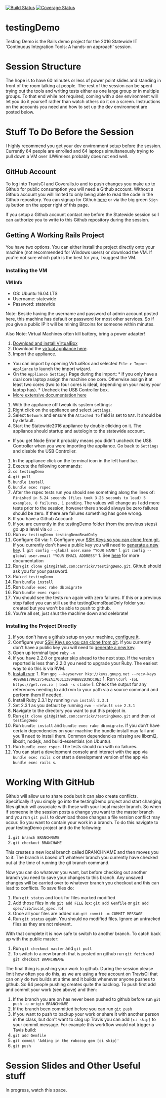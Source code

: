 [![Build Status](https://travis-ci.org/carrickr/testingDemo.svg?branch=master)](https://travis-ci.org/carrickr/testingDemo) [![Coverage Status](https://coveralls.io/repos/github/carrickr/testingDemo/badge.svg?branch=master)](https://coveralls.io/github/carrickr/testingDemo?branch=master)

# testingDemo

Testing Demo is the Rails demo project for the 2016 Statewide IT 'Continuous Integration Tools: A hands-on approach' session.

# Session Structure

The hope is to have 60 minutes or less of power point slides and standing in front of the room talking at people.  The rest of the session can be spent trying out the tools and writing tests either as one large group or in multiple groups.  To that end while not required, coming with a dev environment will let you do it yourself rather than watch others do it on a screen.  Instructions on the accounts you need and how to set up the dev environment are posted below.  


# Stuff To Do Before the Session

I highly recommend you get your dev environment setup before the session.  Currently 64 people are enrolled and 64 laptops simultaneously trying to pull down a VM over IUWireless probably does not end well.  

## GitHub Account

To log into TravisCI and Coveralls.io and to push changes you make up to Github for public consumption you will need a Github account.  Without a Github account you will limited to only being able to read the code in the Github repository.  You can signup for Github [here](https://github.com/join) or via the big green `Sign Up` button on the upper right of this page.

If you setup a Github account contact me before the Statewide session so I can authorize you to write to this Github repository during the session.

## Getting A Working Rails Project

You have two options.  You can either install the project directly onto your machine (not recommended for Windows users) or download the VM.  If you're not sure which path is the best for you, I suggest the VM.  

### Installing the VM

#### VM Info
* OS: Ubuntu 16.04 LTS
* Username: statewide
* Password: statewide

Note: Beside having the username and password of admin account posted here, this machine has default or password for most other services.  So if you give a public IP it will be mining Bitcoins for someone within minutes.  

Also Note: Virtual Machines often kill battery, bring a power adapter!

1.  [Download and install VirtualBox](https://www.virtualbox.org/wiki/Downloads)
1.  Download the [virtual appliance here](https://iu.app.box.com/s/u2ix58gzevxjk5h3mh68004qnqb4a5xx).
1.  Import the appliance.  
  *  You can import by opening VirtualBox and selected `File > Import Appliance` to launch the import wizard.
  *  On the `Appliance Settings` Page during the import:
    *  If you only have a dual core laptop assign the machine one core.  Otherwise assign it at least two cores (two to four cores is ideal, depending on your many your laptop has).
    * Uncheck the USB Controller box.
  *  [More extensive documentation here](https://docs.oracle.com/cd/E26217_01/E26796/html/qs-import-vm.html)
1.  With the appliance off tweak its system settings:
  1. Right click on the appliance and select `Settings`.
  1. Select `Network` and ensure the `Attached To` field is set to `NAT`.  It should be by default.
1. Start the Statewide2016 appliance by double clicking on it.  The appliance should startup and autologin to the statewide account.
  *  If you get Node Error it probably means you didn't uncheck the USB Controller when you were importing the appliance.  Go back to `Settings` and disable the USB Controller.
1.  In the appliance click on the terminal icon in the left hand bar.
1. Execute the following commands:
  1. `cd testingDemo`
  1. `git pull`
  1. `bundle install`
  1. `bundle exec rspec`
1. After the rspec tests run you should see something along the lines of: `Finished in 5.24 seconds (files took 3.23 seconds to load) 5 examples, 0 failures, 1 pending`.  The values will change as I add more tests prior to the session, however there should always be zero failures should be zero.  If there are failures something has gone wrong.
1.  If you have a Github Account:
  1. If you are currently in the testingDemo folder (from the previous steps) go up a level via `cd ..`  
  1. Run `mv testingDemo testingDemoReadOnly`
  1. Configure Git via:
    1. Configure your [SSH Keys so you can clone from git](https://help.github.com/articles/adding-a-new-ssh-key-to-your-github-account/).  If you currently don't have a public key you will need to [generate a new key](https://help.github.com/articles/generating-a-new-ssh-key-and-adding-it-to-the-ssh-agent/).
    1. `git config --global user.name "YOUR NAME"`
    1. `git config --global user.email "YOUR EMAIL ADDRESS"`
    1.  See [here](https://help.github.com/articles/set-up-git/) for more documentation
  1. Run `git clone git@github.com:carrickr/testingDemo.git`.  Github should ask you for your password.
  1. Run `cd testingDemo`
  1. Run `bundle install`
  1. Run `bundle exec rake db:migrate`
  1. Run `bundle exec rspec`
  1. You should see the tests run again with zero failures.  If this or a previous step failed you can still use the testingDemoReadOnly folder you created but you won't be able to push to github.  
1.  You're all set, just shut the machine down and celebrate!

### Installing the Project Directly

1. If you don't have a github setup on your machine, [configure it](https://help.github.com/articles/set-up-git/).
1. Configure your [SSH Keys so you can clone from git](https://help.github.com/articles/adding-a-new-ssh-key-to-your-github-account/).  If you currently don't have a public key you will need to [generate a new key](https://help.github.com/articles/generating-a-new-ssh-key-and-adding-it-to-the-ssh-agent/).
1. Open up terminal type `ruby -v`
  1.  If you have 2.2.0 or greater skip ahead to the next step.  If the version reported is less than 2.2.0 you need to upgrade your Ruby.  The easiest way to do this is via RVM.
  1.  [Install rvm](https://rvm.io/rvm/install):
    1.  Run `gpg --keyserver hkp://keys.gnupg.net --recv-keys 409B6B1796C275462A1703113804BB82D39DC0E3`
    1.  Run `\curl -sSL https://get.rvm.io | bash -s stable`
    1.  Check the output for any references needing to add rvm to your path via a source command and perform them if needed.
  1. Install Ruby 2.3.1 by running `rvm install 2.3.1`
  1. Set 2.3.1 as you default by running `rvm --default use 2.3.1`
1. Navigate to the directory you want to put this project in.
1. Run `git clone git@github.com:carrickr/testingDemo.git` and then `cd testingDemo`
1. Run `bundle install` and `bundle exec rake db:migrate`.  If you don't have certain dependencies on your machine the bundle install may fail and you'll need to install them.  Common dependencies missing are libxml2, libxslt, nodejs, and build-essentials (on Ubuntu).
1. Run `bundle exec rspec`.  The tests should run with no failures.
1. You can start a development console and interact with the app via `bundle exec rails c` or start a development version of the app via `bundle exec rails s`.

# Working With GitHub

Github will allow us to share code but it can also create conflicts.  Specifically if you simply go into the testingDemo project and start changing files github will associate with these with your local master branch.  So when if someone in the session posts a change you want to the master branch and you run `git pull` to download those changes a file version conflict may occur.  So you want to contain your work in a branch.  To do this navigate to your testingDemo project and do the following:

1.  `git branch BRANCHNAME`
1.  `git checkout BRANCHAME`

This creates a new local branch called BRANCHNAME and then moves you to it.  The branch is based off whatever branch you currently have checked out at the time of running the git branch command.  

Now you can do whatever you want, but before checking out another branch you need to save your changes to this branch.  Any unsaved changes will be carried over to whatever branch you checkout and this can lead to conflicts.  To save files do:

1.  Run `git status` and look for files marked modified.
1.  Add those files in via `git add FILE` (ex: `git add Gemfile` or `git add spec/lib/iucat_spec.rb`)
1.  Once all your files are added run `git commit -m COMMIT MESSAGE`
1.  Run `git status` again.  You should no modified files.  Ignore an untracked files as they are not relevant.  

With that complete it is now safe to switch to another branch.  To catch back up with the public master:

1.  Run `git checkout master` and `git pull`
1.  To switch to a new branch that is posted on github run `git fetch` and `git checkout BRANCHNAME`

The final thing is pushing your work to github.  During the session please limit how often you do this, as we are using a free account on TravisCI that can only do two builds at a time and it builds whenever anyone pushes to github.  So 64 people pushing creates quite the backlog.  To push first add and commit your work (see above) and then:

1.  If the branch you are on has never been pushed to github before run `git push -u origin BRANCHNAME`
1.  If the branch been committed before you can run `git push`
1.  If you want to push to backup your work or share it with another person in the class, but don't want to clog up Travis you can add `[ci skip]` to your commit message.  For example this workflow would not trigger a Tavis build:
  1. `git add Gemfile`
  1. `git commit 'Adding in the rubocop gem [ci skip]'`
  1. `git push`

# Session Slides and Other Useful stuff

In progress, watch this space.
